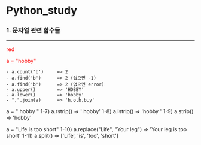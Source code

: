 # Python_study


### 1. 문자열 관련 함수들
--------------------

  <span style="color:red">red</span>

 <span style="color:red">a = "hobby"</span>
  
    - a.count('b')     => 2
    - a.find('b')      => 2 (없으면 -1)
    - a.find('b')      => 2 (없으면 error)
    - a.upper()        => 'HOBBY'
    - a.lower()        => 'hobby'
    - ",".join(a)      => 'h,o,b,b,y'
  
  a = "     hobby     "
  1-7) a.rstrip()       => '     hobby'
  1-8) a.lstrip()       => 'hobby     '
  1-9) a.strip()        => 'hobby'
  
  a = "Life is too short"
  1-10) a.replace("Life", "Your leg")    => 'Your leg is too short'
  1-11) a.split()                       => ['Life', 'is', 'too', 'short']
  
